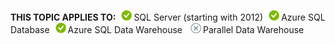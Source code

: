 <Token>**THIS TOPIC APPLIES TO:**![yes](../../Images\Image\ImageNotContaina/yes.png)SQL Server (starting with 2012)![yes](../../Images\Image\ImageNotContaina/yes.png)Azure SQL Database![yes](../../Images\Image\ImageNotContaina/yes.png)Azure SQL Data Warehouse ![no](../../Images\Image\ImageNotContaina/no.png)Parallel Data Warehouse </Token>